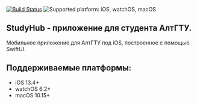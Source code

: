 [![Build Status](https://app.bitrise.io/app/264133362876c506/status.svg?token=RvCsE6eq8FloV389Wdbi8g)](https://app.bitrise.io/app/264133362876c506)
![Supported platform: iOS, watchOS, macOS](https://img.shields.io/badge/platform-iOS%2C%20watchOS%2C%20macOS-lightgrey)

## StudyHub - приложение для студента АлтГТУ.
Мобильное приложение для АлтГТУ под iOS, построенное c помощью SwiftUI.

## Поддерживаемые платформы:
* iOS 13.4+
* watchOS 6.2+
* macOS 10.15+
